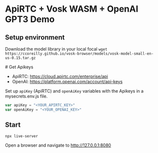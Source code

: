 # ApiRTC + Vosk WASM + OpenAI GPT3 Demo
## Setup environment
Download the model library in your local focal
```wget https://ccoreilly.github.io/vosk-browser/models/vosk-model-small-en-us-0.15.tar.gz```

# Get Apikeys
- ApiRTC: https://cloud.apirtc.com/enterprise/api
- OpenAI: https://platform.openai.com/account/api-keys

Set up `apiKey` (ApiRTC) and `openAiKey` variables with the Apikeys in a mysecrets.env.js file.
```javascript
var apiKey = "<YOUR_APIRTC_KEY>"
var openAiKey = "<YOUR_OPENAI_KEY>"
```

## Start
```npx live-server```

Open a browser and navigate to http://127.0.0.1:8080
